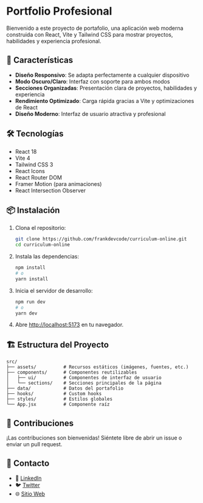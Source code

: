 # Portfolio Profesional

Bienvenido a este proyecto de portafolio, una aplicación web moderna construida con React, Vite y Tailwind CSS para mostrar proyectos, habilidades y experiencia profesional.

## 🚀 Características

- **Diseño Responsivo**: Se adapta perfectamente a cualquier dispositivo
- **Modo Oscuro/Claro**: Interfaz con soporte para ambos modos
- **Secciones Organizadas**: Presentación clara de proyectos, habilidades y experiencia
- **Rendimiento Optimizado**: Carga rápida gracias a Vite y optimizaciones de React
- **Diseño Moderno**: Interfaz de usuario atractiva y profesional

## 🛠️ Tecnologías

- React 18
- Vite 4
- Tailwind CSS 3
- React Icons
- React Router DOM
- Framer Motion (para animaciones)
- React Intersection Observer

## 📦 Instalación

1. Clona el repositorio:
   ```bash
   git clone https://github.com/frankdevcode/curriculum-online.git
   cd curriculum-online
   ```

2. Instala las dependencias:
   ```bash
   npm install
   # o
   yarn install
   ```

3. Inicia el servidor de desarrollo:
   ```bash
   npm run dev
   # o
   yarn dev
   ```

4. Abre [http://localhost:5173](http://localhost:5173) en tu navegador.

## 🏗️ Estructura del Proyecto

```
src/
├── assets/          # Recursos estáticos (imágenes, fuentes, etc.)
├── components/      # Componentes reutilizables
│   ├── ui/          # Componentes de interfaz de usuario
│   └── sections/    # Secciones principales de la página
├── data/            # Datos del portafolio
├── hooks/           # Custom hooks
├── styles/          # Estilos globales
└── App.jsx          # Componente raíz
```


## 🤝 Contribuciones

¡Las contribuciones son bienvenidas! Siéntete libre de abrir un issue o enviar un pull request.

## 📧 Contacto

- 💼 [LinkedIn](https://linkedin.com/in/franciscoperlaza)
- 🐦 [Twitter](https://x.com/franklaza)
- 🌐 [Sitio Web](https://frankdevcode.com)
